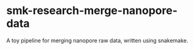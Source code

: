 # smk-research-merge-nanopore-data
A toy pipeline for merging nanopore raw data, written using snakemake.
